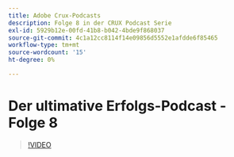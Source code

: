 ```yaml
---
title: Adobe Crux-Podcasts
description: Folge 8 in der CRUX Podcast Serie
exl-id: 5929b12e-00fd-41b8-b042-4bde9f868037
source-git-commit: 4c1a12cc8114f14e09856d5552e1afdde6f85465
workflow-type: tm+mt
source-wordcount: '15'
ht-degree: 0%

---
```


# Der ultimative Erfolgs-Podcast - Folge 8

>[!VIDEO](https://video.tv.adobe.com/v/3429404?quality=12learn=on)
